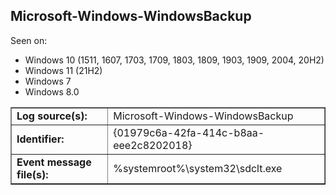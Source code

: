 ## Microsoft-Windows-WindowsBackup

Seen on:
* Windows 10 (1511, 1607, 1703, 1709, 1803, 1809, 1903, 1909, 2004, 20H2)
* Windows 11 (21H2)
* Windows 7
* Windows 8.0

<table border="1" class="docutils">
  <tbody>
    <tr>
      <td><b>Log source(s):</b></td>
      <td>Microsoft-Windows-WindowsBackup</td>
    </tr>
    <tr>
      <td><b>Identifier:</b></td>
      <td>{01979c6a-42fa-414c-b8aa-eee2c8202018}</td>
    </tr>
    <tr>
      <td><b>Event message file(s):</b></td>
      <td>%systemroot%\system32\sdclt.exe</td>
    </tr>
  </tbody>
</table>

&nbsp;

